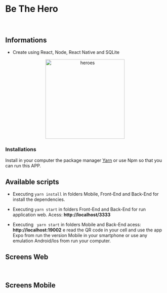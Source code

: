 # Be The Hero

<h1>
<img alt="" title="" src="imgs/logo.png">
</h1>

## Informations

- Create using React, Node, React Native and SQLite

<p align="center"> <img src="imgs/heroes.png" alt="heroes" height="250"> </p>

### Installations

Install in your computer the package manager [Yarn](https://yarnpkg.com/) or use Npm so that you can run this APP.

## Available scripts

- Executing ``` yarn install ``` in folders Mobile, Front-End and Back-End for install the dependencies.

- Executing ``` yarn start ``` in folders Front-End and Back-End for run application web. Acess: **http://localhost/3333**

- Executing ``` yarn start``` in folders Mobile and Back-End acess: **http://localhost:19002** e read the QR code in your cell and use the app Expo from run the version Mobile in your smartphone or use any emulation Android/Ios from run your computer.

## Screens Web

<p align="center">
    <img alt="" title="" src="imgs/Tela1.jpg">
    <img alt="" title="" src="imgs/Tela2.jpg">
    <img alt="" title="" src="imgs/Tela 3.jpg">
    <img alt="" title="" src="imgs/Tela 4.jpg">
</p>

## Screens Mobile

<p align="center">
    <img alt="" title="" src="imgs/splash.png">
    <img alt="" title="" src="imgs/Tela 5.jpg">
    <img alt="" title="" src="imgs/Tela 6.jpg">
    <img alt="" title="" src="imgs/Tela 7.jpg">
</p>


